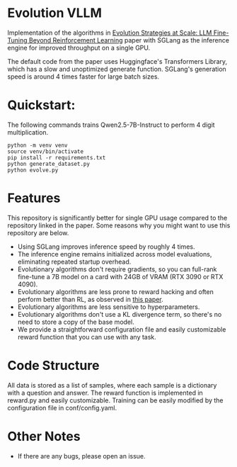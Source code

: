 # Evolution VLLM

Implementation of the algorithms in [Evolution Strategies at Scale: LLM Fine-Tuning Beyond Reinforcement Learning](https://arxiv.org/pdf/2509.24372) paper with SGLang as the inference engine for improved throughput on a single GPU. 

The default code from the paper uses Huggingface's Transformers Library, which has a slow and unoptimized generate function. SGLang's generation speed is around 4 times faster for large batch sizes.

# Quickstart: 
The following commands trains Qwen2.5-7B-Instruct to perform 4 digit multiplication. 
```
python -m venv venv
source venv/bin/activate
pip install -r requirements.txt
python generate_dataset.py
python evolve.py
```

# Features
This repository is significantly better for single GPU usage compared to the repository linked in the paper. Some reasons why you might want to use this repository are below. 
- Using SGLang improves inference speed by roughly 4 times. 
- The inference engine remains initialized across model evaluations, eliminating repeated startup overhead.
- Evolutionary algorithms don't require gradients, so you can full-rank fine-tune a 7B model on a card with 24GB of VRAM (RTX 3090 or RTX 4090). 
- Evolutionary algorithms are less prone to reward hacking and often perform better than RL, as observed in [this paper](https://arxiv.org/pdf/2509.24372). 
- Evolutionary algorithms are less sensitive to hyperparameters. 
- Evolutionary algorithms don't use a KL divergence term, so there's no need to store a copy of the base model. 
- We provide a straightforward configuration file and easily customizable reward function that you can use with any task. 

# Code Structure
All data is stored as a list of samples, where each sample is a dictionary with a question and answer. The reward function is implemented in reward.py and easily customizable. Training can be easily modified by the configuration file in conf/config.yaml. 

# Other Notes
- If there are any bugs, please open an issue. 